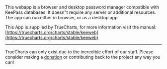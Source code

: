 This webapp is a browser and desktop password manager compatible with KeePass databases. It doesn"t require any server or additional resources. The app can run either in browser, or as a desktop app.

This App is supplied by TrueCharts, for more information visit the manual: [https://truecharts.org/charts/stable/keeweb](https://truecharts.org/charts/stable/keeweb)

---

TrueCharts can only exist due to the incredible effort of our staff.
Please consider making a [donation](https://truecharts.org/sponsor) or contributing back to the project any way you can!
